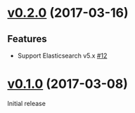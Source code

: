 # [v0.2.0](https://github.com/dtan4/esnctl/releases/tag/v0.2.0) (2017-03-16)

## Features

- Support Elasticsearch v5.x [#12](https://github.com/dtan4/esnctl/pull/12)

# [v0.1.0](https://github.com/dtan4/esnctl/releases/tag/v0.1.0) (2017-03-08)

Initial release
